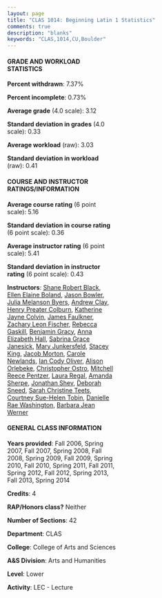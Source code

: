 ```yaml
---
layout: page
title: "CLAS 1014: Beginning Latin 1 Statistics"
comments: true
description: "blanks"
keywords: "CLAS,1014,CU,Boulder"
---
```

<head>
<script src="https://ajax.googleapis.com/ajax/libs/jquery/2.1.3/jquery.min.js"></script>
<script src="https://dl.dropboxusercontent.com/s/pc42nxpaw1ea4o9/highcharts.js?dl=0"></script>
<!-- <script src="../assets/js/highcharts.js"></script> -->
<style type="text/css">@font-face {
	font-family: "Bebas Neue";
	src: url(https://www.filehosting.org/file/details/544349/BebasNeue Regular.otf) format("opentype");
	}
	h1.Bebas { 
		font-family: "Bebas Neue", Verdana, Tahoma;
	}
</style>
</head>
<body>
	<div id="container" style="float: right; width: 45%; height: 88%; margin-left: 2.5%; margin-right: 2.5%;"></div>
	<script language="JavaScript">
		$(document).ready(function() {
		var chart = {type: 'column'};
		var title = {text: 'Grade Distribution'};
		var xAxis = {categories: ['A','B','C','D','F'],crosshair: true};
		var yAxis = {min: 0,title: {text: 'Percentage'}};
		var tooltip = {headerFormat: '<center><b><span style="font-size:20px">{point.key}</span></b></center>',
		               pointFormat: '<td style="padding:0"><b>{point.y:.1f}%</b></td>',
		               footerFormat: '</table>',shared: true,useHTML: true};
		var plotOptions = {column: {pointPadding: 0.0,borderWidth: 0}};  
		var credits = {enabled: false};var series= [{name: 'Percent',data: [51.0,27.69,12.19,3.75,5.38,]}];
		var json = {};
		json.chart = chart;
		json.title = title;
		json.tooltip = tooltip;
		json.xAxis = xAxis;
		json.yAxis = yAxis;  
		json.series = series;
		json.plotOptions = plotOptions;  
		json.credits = credits;
		$('#container').highcharts(json);
	});
	</script>
</body>
			   
#### GRADE AND WORKLOAD STATISTICS

**Percent withdrawn**: 7.37%

**Percent incomplete**: 0.73%

**Average grade** (4.0 scale): 3.12

**Standard deviation in grades** (4.0 scale): 0.33

**Average workload** (raw): 3.03

**Standard deviation in workload** (raw): 0.41

#### COURSE AND INSTRUCTOR RATINGS/INFORMATION

**Average course rating** (6 point scale): 5.16

**Standard deviation in course rating** (6 point scale): 0.36

**Average instructor rating** (6 point scale): 5.41

**Standard deviation in instructor rating** (6 point scale): 0.43

**Instructors**: <a href='../../instructors/Shane_Robert_Black'>Shane Robert Black</a>, <a href='../../instructors/Ellen_Elaine_Boland'>Ellen Elaine Boland</a>, <a href='../../instructors/Jason_Bowler'>Jason Bowler</a>, <a href='../../instructors/Julia_Melanson_Byers'>Julia Melanson Byers</a>, <a href='../../instructors/Andrew_Clay'>Andrew Clay</a>, <a href='../../instructors/Henry_Preater_Colburn'>Henry Preater Colburn</a>, <a href='../../instructors/Katherine_Jayne_Colvin'>Katherine Jayne Colvin</a>, <a href='../../instructors/James_Faulkner'>James Faulkner</a>, <a href='../../instructors/Zachary_Leon_Fischer'>Zachary Leon Fischer</a>, <a href='../../instructors/Rebecca_Gaskill'>Rebecca Gaskill</a>, <a href='../../instructors/Benjamin_Gracy'>Benjamin Gracy</a>, <a href='../../instructors/Anna_Elizabeth_Hall'>Anna Elizabeth Hall</a>, <a href='../../instructors/Sabrina_Grace_Janesick'>Sabrina Grace Janesick</a>, <a href='../../instructors/Mary_Junkersfeld'>Mary Junkersfeld</a>, <a href='../../instructors/Stacey_King'>Stacey King</a>, <a href='../../instructors/Jacob_Morton'>Jacob Morton</a>, <a href='../../instructors/Carole_Newlands'>Carole Newlands</a>, <a href='../../instructors/Ian_Cody_Oliver'>Ian Cody Oliver</a>, <a href='../../instructors/Alison_Orlebeke'>Alison Orlebeke</a>, <a href='../../instructors/Christopher_Ostro'>Christopher Ostro</a>, <a href='../../instructors/Mitchell_Reece_Pentzer'>Mitchell Reece Pentzer</a>, <a href='../../instructors/Laura_Regal'>Laura Regal</a>, <a href='../../instructors/Amanda_Sherpe'>Amanda Sherpe</a>, <a href='../../instructors/Jonathan_Shev'>Jonathan Shev</a>, <a href='../../instructors/Deborah_Sneed'>Deborah Sneed</a>, <a href='../../instructors/Sarah_Christine_Teets'>Sarah Christine Teets</a>, <a href='../../instructors/Courtney_Sue-Helen_Tobin'>Courtney Sue-Helen Tobin</a>, <a href='../../instructors/Danielle_Rae_Washington'>Danielle Rae Washington</a>, <a href='../../instructors/Barbara_Jean_Werner'>Barbara Jean Werner</a>

#### GENERAL CLASS INFORMATION

**Years provided**: Fall 2006, Spring 2007, Fall 2007, Spring 2008, Fall 2008, Spring 2009, Fall 2009, Spring 2010, Fall 2010, Spring 2011, Fall 2011, Spring 2012, Fall 2012, Spring 2013, Fall 2013, Spring 2014

**Credits**: 4

**RAP/Honors class?** Neither

**Number of Sections**: 42

**Department**: CLAS

**College**: College of Arts and Sciences

**A&S Division**: Arts and Humanities

**Level**: Lower

**Activity**: LEC - Lecture
